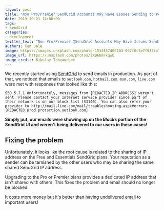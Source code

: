 ```yaml
---
layout: post
title: "Non Pro/Premier SendGrid Accounts May Have Issues Sending to Popular Microsoft Domains (outlook.com, etc.)"
date: 2019-10-21 14:00:00
tags:
- SendGrid
categories:
- development
twitter_text: "Non Pro/Premier @SendGrid Accounts May Have Issues Sending to Popular @Microsoft Domains (outlook.com, etc.)"
authors: Ken Dale
image: https://images.unsplash.com/photo-1534567406103-997f6c5e7f93?ixlib=rb-1.2.1&ixid=eyJhcHBfaWQiOjEyMDd9&auto=format&fit=crop&w=1000&q=80
image_url: https://unsplash.com/photos/ZXB6B8FkqwE
image_credit: Nikolay Tchaouchev
---
```


We recently started using [SendGrid](https://sendgrid.com) to send emails in production. As part of that, we noticed that emails to `outlook.com`, `hotmail.com`, `msn.com`, `live.com` were met with responses that looked like this:

```
550 5.7.1 Unfortunately, messages from [REDACTED_IP_ADDRESS] weren't sent. Please contact your Internet service provider since part of their network is on our block list (S3140). You can also refer your provider to http://mail.live.com/mail/troubleshooting.aspx#errors. [REDACTED.prod.protection.outlook.com]
```

**Simply put, our emails were showing up on the *Blocks* portion of the SendGrid UI and weren't being delivered to our users in these cases!**

## Fixing the problem

Unfortunately, it looks like the root cause is related to the sharing of IP address on the Free and Essentials SendGrid plans. Your reputation as a sender can be tarnished by the other users who may be sharing the same shared SendGrid IP address.

Upgrading to the Pro or Premier plans provides a dedicated IP address that isn't shared with others. This fixes the problem and email should no longer be blocked.

It costs more money but it's better than having undelivered email to important users!
